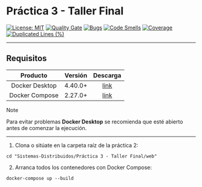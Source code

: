 # Práctica 3 - Taller Final

[![License: MIT](https://img.shields.io/badge/License-MIT-yellow.svg)](https://opensource.org/licenses/MIT)
[![Quality Gate](https://sonarcloud.io/api/project_badges/measure?project=ibaimoya_practica3web&metric=alert_status)](https://sonarcloud.io/summary/new_code?id=ibaimoya_practica3web)
[![Bugs](https://sonarcloud.io/api/project_badges/measure?project=ibaimoya_practica3web&metric=bugs)](https://sonarcloud.io/component_measures?id=ibaimoya_practica3web&metric=bugs)
[![Code Smells](https://sonarcloud.io/api/project_badges/measure?project=ibaimoya_practica3web&metric=code_smells)](https://sonarcloud.io/component_measures?id=ibaimoya_practica3web&metric=code_smells)
[![Coverage](https://sonarcloud.io/api/project_badges/measure?project=ibaimoya_practica3web&metric=coverage)](https://sonarcloud.io/component_measures?id=ibaimoya_practica3web&metric=coverage)
[![Duplicated Lines (%)](https://sonarcloud.io/api/project_badges/measure?project=ibaimoya_practica3web&metric=duplicated_lines_density)](https://sonarcloud.io/component_measures?id=ibaimoya_practica3web&metric=duplicated_lines_density)

****

## Requisitos

| **Producto** | **Versión** | **Descarga** |
|:------:|:--------:|:------------:|
| Docker Desktop | 4.40.0+ | [link](https://www.docker.com/products/docker-desktop/) |
| Docker Compose | 2.27.0+ | [link](https://docs.docker.com/compose/install/#:~:text=Mac-,Windows,-Tip) |

> [!NOTE]  
> Para evitar problemas **Docker Desktop** se recomienda que esté abierto antes de comenzar la ejecución.

****


1. Clona o sitúate en la carpeta raíz de la práctica 2:
```
cd "Sistemas-Distribuidos/Práctica 3 - Taller Final/web"
```
2. Arranca todos los contenedores con Docker Compose:
```
docker-compose up --build
```